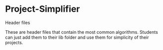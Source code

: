 # Project-Simplifier
Header files

These are header files that contain the most common algorithms. Students can just add them to their lib folder and use them for simplicity of their projects.
